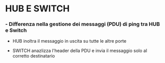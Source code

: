 # HUB E SWITCH

### - Differenza nella gestione dei messaggi (PDU) di ping tra HUB e Switch

- HUB inoltra il messaggio in uscita su tutte le altre porte

- SWITCH anazlizza l'header della PDU e invia il messaggio solo al corretto destinatario
